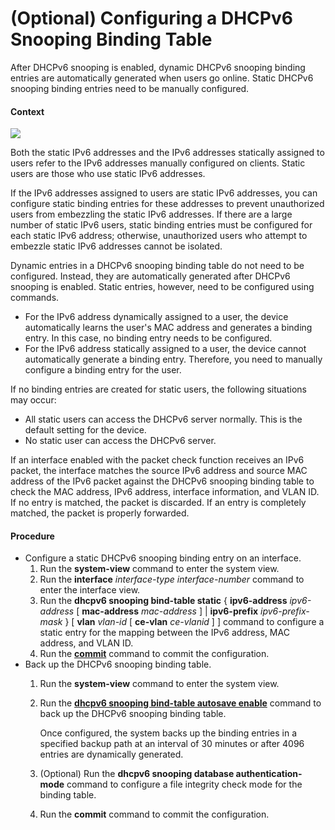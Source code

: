 (Optional) Configuring a DHCPv6 Snooping Binding Table
======================================================

After DHCPv6 snooping is enabled, dynamic DHCPv6 snooping binding entries are automatically generated when users go online. Static DHCPv6 snooping binding entries need to be manually configured.

#### Context

![](../../../../public_sys-resources/note_3.0-en-us.png) 

Both the static IPv6 addresses and the IPv6 addresses statically assigned to users refer to the IPv6 addresses manually configured on clients. Static users are those who use static IPv6 addresses.

If the IPv6 addresses assigned to users are static IPv6 addresses, you can configure static binding entries for these addresses to prevent unauthorized users from embezzling the static IPv6 addresses. If there are a large number of static IPv6 users, static binding entries must be configured for each static IPv6 address; otherwise, unauthorized users who attempt to embezzle static IPv6 addresses cannot be isolated.

Dynamic entries in a DHCPv6 snooping binding table do not need to be configured. Instead, they are automatically generated after DHCPv6 snooping is enabled. Static entries, however, need to be configured using commands.

* For the IPv6 address dynamically assigned to a user, the device automatically learns the user's MAC address and generates a binding entry. In this case, no binding entry needs to be configured.
* For the IPv6 address statically assigned to a user, the device cannot automatically generate a binding entry. Therefore, you need to manually configure a binding entry for the user.

If no binding entries are created for static users, the following situations may occur:

* All static users can access the DHCPv6 server normally. This is the default setting for the device.
* No static user can access the DHCPv6 server.

If an interface enabled with the packet check function receives an IPv6 packet, the interface matches the source IPv6 address and source MAC address of the IPv6 packet against the DHCPv6 snooping binding table to check the MAC address, IPv6 address, interface information, and VLAN ID. If no entry is matched, the packet is discarded. If an entry is completely matched, the packet is properly forwarded.


#### Procedure

* Configure a static DHCPv6 snooping binding entry on an interface.
  1. Run the **system-view** command to enter the system view.
  2. Run the **interface** *interface-type* *interface-number* command to enter the interface view.
  3. Run the **dhcpv6 snooping bind-table static** { **ipv6-address** *ipv6-address* [ **mac-address** *mac-address* ] | **ipv6-prefix** *ipv6-prefix-mask* } [ **vlan** *vlan-id* [ **ce-vlan** *ce-vlanid* ] ] command to configure a static entry for the mapping between the IPv6 address, MAC address, and VLAN ID.
  4. Run the [**commit**](cmdqueryname=commit) command to commit the configuration.
* Back up the DHCPv6 snooping binding table.
  1. Run the **system-view** command to enter the system view.
  2. Run the [**dhcpv6 snooping bind-table autosave enable**](cmdqueryname=dhcpv6+snooping+bind-table+autosave+enable) command to back up the DHCPv6 snooping binding table.
     
     Once configured, the system backs up the binding entries in a specified backup path at an interval of 30 minutes or after 4096 entries are dynamically generated.
  3. (Optional) Run the **dhcpv6 snooping database authentication-mode** command to configure a file integrity check mode for the binding table.
  4. Run the **commit** command to commit the configuration.